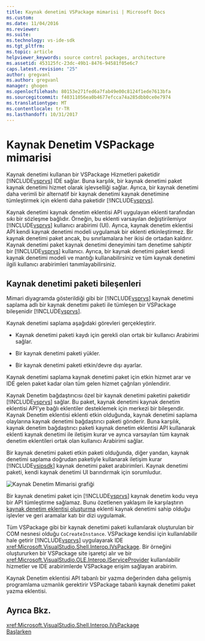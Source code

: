 ```yaml
---
title: Kaynak denetimi VSPackage mimarisi | Microsoft Docs
ms.custom: 
ms.date: 11/04/2016
ms.reviewer: 
ms.suite: 
ms.technology: vs-ide-sdk
ms.tgt_pltfrm: 
ms.topic: article
helpviewer_keywords: source control packages, architecture
ms.assetid: 453125fc-23dc-49b1-8476-94581f05e6c7
caps.latest.revision: "25"
author: gregvanl
ms.author: gregvanl
manager: ghogen
ms.openlocfilehash: 80153e271fed6a7fab49e00c8124f1ede7613bfa
ms.sourcegitcommit: f40311056ea0b4677efcca74a285dbb0ce0e7974
ms.translationtype: MT
ms.contentlocale: tr-TR
ms.lasthandoff: 10/31/2017
---
```

# <a name="source-control-vspackage-architecture"></a>Kaynak Denetim VSPackage mimarisi
Kaynak denetimi kullanan bir VSPackage Hizmetleri paketidir [!INCLUDE[vsprvs](../../code-quality/includes/vsprvs_md.md)] IDE sağlar. Buna karşılık, bir kaynak denetimi paket kaynak denetimi hizmet olarak işlevselliği sağlar. Ayrıca, bir kaynak denetimi daha verimli bir alternatif bir kaynak denetimi kaynak denetimine tümleştirmek için eklenti daha paketidir [!INCLUDE[vsprvs](../../code-quality/includes/vsprvs_md.md)].  
  
 Kaynak denetimi kaynak denetim eklentisi API uygulayan eklenti tarafından sıkı bir sözleşme bağlıdır. Örneğin, bu eklenti varsayılan değiştirilemiyor [!INCLUDE[vsprvs](../../code-quality/includes/vsprvs_md.md)] kullanıcı arabirimi (UI). Ayrıca, kaynak denetim eklentisi API kendi kaynak denetimi modeli uygulamak bir eklenti etkinleştirmez. Bir kaynak denetimi paket ancak, bu sınırlamalara her ikisi de ortadan kaldırır. Kaynak denetimi paket kaynak denetimi deneyimini tam denetime sahiptir bir [!INCLUDE[vsprvs](../../code-quality/includes/vsprvs_md.md)] kullanıcı. Ayrıca, bir kaynak denetimi paket kendi kaynak denetimi modeli ve mantığı kullanabilirsiniz ve tüm kaynak denetimi ilgili kullanıcı arabirimleri tanımlayabilirsiniz.  
  
## <a name="source-control-package-components"></a>Kaynak denetimi paketi bileşenleri  
 Mimari diyagramda gösterildiği gibi bir [!INCLUDE[vsprvs](../../code-quality/includes/vsprvs_md.md)] kaynak denetimi saplama adlı bir kaynak denetimi paketi ile tümleşen bir VSPackage bileşenidir [!INCLUDE[vsprvs](../../code-quality/includes/vsprvs_md.md)].  
  
 Kaynak denetimi saplama aşağıdaki görevleri gerçekleştirir.  
  
-   Kaynak denetimi paketi kaydı için gerekli olan ortak bir kullanıcı Arabirimi sağlar.  
  
-   Bir kaynak denetimi paketi yükler.  
  
-   Bir kaynak denetimi paketi etkin/devre dışı ayarlar.  
  
 Kaynak denetimi saplama kaynak denetimi paket için etkin hizmet arar ve IDE gelen paket kadar olan tüm gelen hizmet çağrıları yönlendirir.  
  
 Kaynak Denetim bağdaştırıcısı özel bir kaynak denetimi paketini paketidir [!INCLUDE[vsprvs](../../code-quality/includes/vsprvs_md.md)] sağlar. Bu paket, kaynak denetimi kaynak denetim eklentisi API'ye bağlı eklentiler desteklemek için merkezi bir bileşendir. Kaynak Denetim eklentisi eklenti etkin olduğunda, kaynak denetimi saplama olaylarına kaynak denetimi bağdaştırıcı paketi gönderir. Buna karşılık, kaynak denetim bağdaştırıcı paketi kaynak denetim eklentisi API kullanarak eklenti kaynak denetimi ile iletişim kurar ve ayrıca varsayılan tüm kaynak denetim eklentileri ortak olan kullanıcı Arabirimi sağlar.  
  
 Bir kaynak denetimi paketi etkin paketi olduğunda, diğer yandan, kaynak denetimi saplama doğrudan paketiyle kullanarak iletişim kurar [!INCLUDE[vsipsdk](../../extensibility/includes/vsipsdk_md.md)] kaynak denetimi paket arabirimleri. Kaynak denetimi paketi, kendi kaynak denetimi UI barındırmak için sorumludur.  
  
 ![Kaynak Denetim Mimarisi grafiği](../../extensibility/internals/media/vsipsccarch.gif "VSIPSCCArch")  
  
 Bir kaynak denetimi paket için [!INCLUDE[vsprvs](../../code-quality/includes/vsprvs_md.md)] kaynak denetim kodu veya bir API tümleştirme sağlamaz. Bunu özetlenen yaklaşım ile karşılaştırın [kaynak denetim eklentisi oluşturma](../../extensibility/internals/creating-a-source-control-plug-in.md) eklenti kaynak denetimi sahip olduğu işlevler ve geri aramalar katı bir dizi uygulamak.  
  
 Tüm VSPackage gibi bir kaynak denetimi paketi kullanılarak oluşturulan bir COM nesnesi olduğu `CoCreateInstance`. VSPackage kendisi için kullanılabilir hale getirir [!INCLUDE[vsprvs](../../code-quality/includes/vsprvs_md.md)] uygulayarak IDE <xref:Microsoft.VisualStudio.Shell.Interop.IVsPackage>. Bir örneğini oluştururken bir VSPackage site işaretçi alır ve bir <xref:Microsoft.VisualStudio.OLE.Interop.IServiceProvider> kullanılabilir hizmetler ve IDE arabirimlerde VSPackage erişim sağlayan arabirim.  
  
 Kaynak Denetim eklentisi API tabanlı bir yazma değerinden daha gelişmiş programlama uzmanlık gerektirir VSPackage tabanlı kaynak denetimi paket yazma eklentisi.  
  
## <a name="see-also"></a>Ayrıca Bkz.  
 <xref:Microsoft.VisualStudio.Shell.Interop.IVsPackage>   
 [Başlarken](../../extensibility/internals/getting-started-with-source-control-vspackages.md)